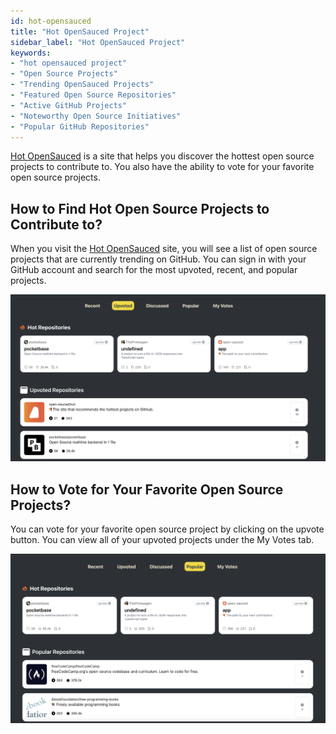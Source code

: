 ```yaml
---
id: hot-opensauced
title: "Hot OpenSauced Project"
sidebar_label: "Hot OpenSauced Project"
keywords: 
- "hot opensauced project" 
- "Open Source Projects" 
- "Trending OpenSauced Projects" 
- "Featured Open Source Repositories" 
- "Active GitHub Projects" 
- "Noteworthy Open Source Initiatives" 
- "Popular GitHub Repositories" 
---
```


[Hot OpenSauced](https://hot.opensauced.pizza/) is a site that helps you discover the hottest open source projects to contribute to. You also have the ability to vote for your favorite open source projects.

## How to Find Hot Open Source Projects to Contribute to?

When you visit the [Hot OpenSauced](https://hot.opensauced.pizza/) site, you will see a list of open source projects that are currently trending on GitHub. You can sign in with your GitHub account and search for the most upvoted, recent, and popular projects.

![hot opensauced upvoted repos](../../static/img/upvoted-repos-hot-opensauced.png)

## How to Vote for Your Favorite Open Source Projects?

You can vote for your favorite open source project by clicking on the upvote button. You can view all of your upvoted projects under the My Votes tab.

![hot opensauced popular repos](../../static/img/popular-repos-hot-opensauced.png)
